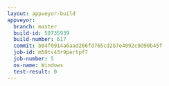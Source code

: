 ```yaml
---
layout: appveyor-build
appveyor:
  branch: master
  build-id: 50735939
  build-number: 617
  commit: b04f0914a6aad266fd765cd2b7e4092c9d90b45f
  job-id: m59tv43r9pertpf7
  job-number: 5
  os-name: Windows
  test-result: 0
---
```

